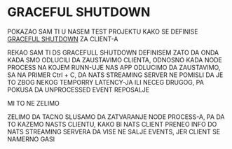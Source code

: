 # GRACEFUL SHUTDOWN

POKAZAO SAM TI U NASEM TEST PROJEKTU KAKO SE DEFINISE [GRACEFUL SHUTDOWN](nats_test_project/src/listener.ts) ZA CLIENT-A

REKAO SAM TI DS GRACEFULL SHUTDOWN DEFINISEM ZATO DA ONDA KADA SMO ODLUCILI DA ZAUSTAVIMO CLIENTA, ODNOSNO KADA NODE PROCESS NA KOJEM RUNN-UJE NAS APP ODLUCIMO DA ZAUSTAVIMO, SA NA PRIMER Ctrl + C, DA NATS STREAMING SERVER NE POMISLI DA JE TO ZBOG NEKOG TEMPORRY LATENCY-JA ILI NECEG DRUGOG, PA POKUSA DA UNPROCESSED EVENT REPOSALJE

MI TO NE ZELIMO

ZELIMO DA TACNO SLUSAMO DA ZATVARANJE NODE PROCESS-A, PA DA TO KAZEMO NASTS CLIENTU, KAKO BI NATS CLIENT PRENEO INFO DO NATS STREAMING SERVERA DA VISE NE SALJE EVENTS, JER CLIENT SE NAMERNO GASI






